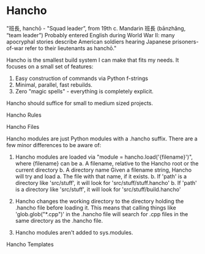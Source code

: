 # Hancho

"班長, hanchō - "Squad leader”, from 19th c. Mandarin 班長 (bānzhǎng, “team leader”)
Probably entered English during World War II: many apocryphal stories describe American soldiers hearing Japanese prisoners-of-war refer to their lieutenants as hanchō."

Hancho is the smallest build system I can make that fits my needs.
It focuses on a small set of features:

1. Easy construction of commands via Python f-strings
2. Minimal, parallel, fast rebuilds.
3. Zero "magic spells" - everything is completely explicit.

Hancho should suffice for small to medium sized projects.



Hancho Rules

Hancho Files

Hancho modules are just Python modules with a .hancho suffix. There are a few minor differences to be aware of:

1. Hancho modules are loaded via "module = hancho.load('{filename}')", where {filename} can be
a. A filename, relative to the Hancho root or the current directory
b. A directory name
Given a filename string, Hancho will try and load
a. The file with that name, if it exists.
b. If 'path' is a directory like 'src/stuff', it will look for 'src/stuff/stuff.hancho'
b. If 'path' is a directory like 'src/stuff', it will look for 'src/stuff/build.hancho'

1. Hancho changes the working directory to the directory holding the .hancho file before loading it. This means that calling things like 'glob.glob("*.cpp")' in the .hancho file will search for .cpp files in the same directory as the .hancho file.

2. Hancho modules aren't added to sys.modules.

Hancho Templates
